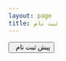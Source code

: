 ```yaml
---
layout: page
title: ثبت نام
---
```



<a href="https://survey.porsline.ir/s/C5XiVYq"><button class="btn" style="font-family: Vazirmatn; cursor: pointer;"><i class="fa fa-external-link" style="line-height: 22px; vertical-align: top"></i> &nbsp; پیش ثبت نام</button></a>